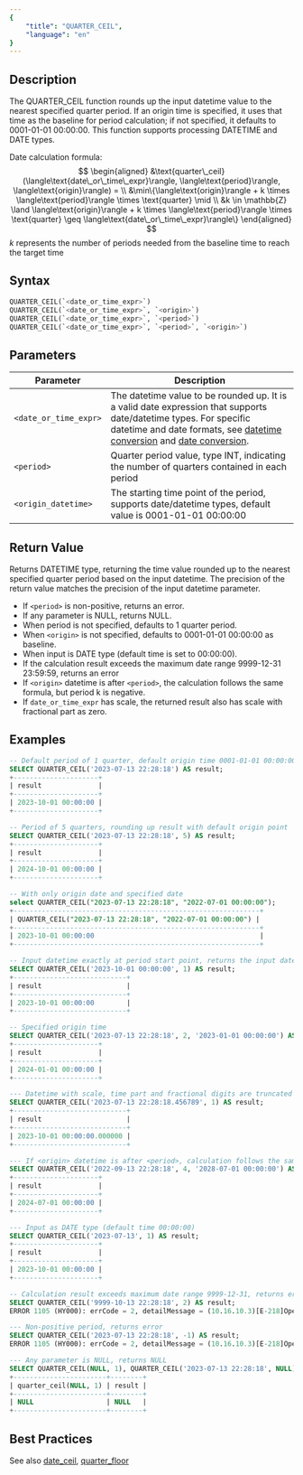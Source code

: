 ```yaml
---
{
    "title": "QUARTER_CEIL",
    "language": "en"
}
---
```


## Description

The QUARTER_CEIL function rounds up the input datetime value to the nearest specified quarter period. If an origin time is specified, it uses that time as the baseline for period calculation; if not specified, it defaults to 0001-01-01 00:00:00. This function supports processing DATETIME and DATE types.

Date calculation formula:
$$
\begin{aligned}
&\text{quarter\_ceil}(\langle\text{date\_or\_time\_expr}\rangle, \langle\text{period}\rangle, \langle\text{origin}\rangle) = \\
&\min\{\langle\text{origin}\rangle + k \times \langle\text{period}\rangle \times \text{quarter} \mid \\
&k \in \mathbb{Z} \land \langle\text{origin}\rangle + k \times \langle\text{period}\rangle \times \text{quarter} \geq \langle\text{date\_or\_time\_expr}\rangle\}
\end{aligned}
$$
$k$ represents the number of periods needed from the baseline time to reach the target time

## Syntax

```sql
QUARTER_CEIL(`<date_or_time_expr>`)
QUARTER_CEIL(`<date_or_time_expr>`, `<origin>`)
QUARTER_CEIL(`<date_or_time_expr>`, `<period>`)
QUARTER_CEIL(`<date_or_time_expr>`, `<period>`, `<origin>`)
```

## Parameters

| Parameter | Description |
| ---- | ---- |
| `<date_or_time_expr>` | The datetime value to be rounded up. It is a valid date expression that supports date/datetime types. For specific datetime and date formats, see [datetime conversion](../../../../../docs/sql-manual/basic-element/sql-data-types/conversion/datetime-conversion) and [date conversion](../../../../../docs/sql-manual/basic-element/sql-data-types/conversion/date-conversion). |
| `<period>` | Quarter period value, type INT, indicating the number of quarters contained in each period |
| `<origin_datetime>` | The starting time point of the period, supports date/datetime types, default value is 0001-01-01 00:00:00 |

## Return Value

Returns DATETIME type, returning the time value rounded up to the nearest specified quarter period based on the input datetime. The precision of the return value matches the precision of the input datetime parameter.

- If `<period>` is non-positive, returns an error.
- If any parameter is NULL, returns NULL.
- When period is not specified, defaults to 1 quarter period.
- When `<origin>` is not specified, defaults to 0001-01-01 00:00:00 as baseline.
- When input is DATE type (default time is set to 00:00:00).
- If the calculation result exceeds the maximum date range 9999-12-31 23:59:59, returns an error
- If `<origin>` datetime is after `<period>`, the calculation follows the same formula, but period k is negative.
- If `date_or_time_expr` has scale, the returned result also has scale with fractional part as zero.

## Examples

```sql
-- Default period of 1 quarter, default origin time 0001-01-01 00:00:00
SELECT QUARTER_CEIL('2023-07-13 22:28:18') AS result;
+---------------------+
| result              |
+---------------------+
| 2023-10-01 00:00:00 |
+---------------------+

-- Period of 5 quarters, rounding up result with default origin point
SELECT QUARTER_CEIL('2023-07-13 22:28:18', 5) AS result;
+---------------------+
| result              |
+---------------------+
| 2024-10-01 00:00:00 |
+---------------------+

-- With only origin date and specified date
select QUARTER_CEIL("2023-07-13 22:28:18", "2022-07-01 00:00:00");
+-------------------------------------------------------------+
| QUARTER_CEIL("2023-07-13 22:28:18", "2022-07-01 00:00:00") |
+-------------------------------------------------------------+
| 2023-10-01 00:00:00                                         |
+-------------------------------------------------------------+

-- Input datetime exactly at period start point, returns the input datetime
SELECT QUARTER_CEIL('2023-10-01 00:00:00', 1) AS result;
+----------------------------+
| result                     |
+----------------------------+
| 2023-10-01 00:00:00        |
+----------------------------+

-- Specified origin time
SELECT QUARTER_CEIL('2023-07-13 22:28:18', 2, '2023-01-01 00:00:00') AS result;
+---------------------+
| result              |
+---------------------+
| 2024-01-01 00:00:00 |
+---------------------+

--- Datetime with scale, time part and fractional digits are truncated to 0
SELECT QUARTER_CEIL('2023-07-13 22:28:18.456789', 1) AS result;
+----------------------------+
| result                     |
+----------------------------+
| 2023-10-01 00:00:00.000000 |
+----------------------------+

--- If <origin> datetime is after <period>, calculation follows the same formula with negative period k
SELECT QUARTER_CEIL('2022-09-13 22:28:18', 4, '2028-07-01 00:00:00') AS result;
+---------------------+
| result              |
+---------------------+
| 2024-07-01 00:00:00 |
+---------------------+

--- Input as DATE type (default time 00:00:00)
SELECT QUARTER_CEIL('2023-07-13', 1) AS result;
+---------------------+
| result              |
+---------------------+
| 2023-10-01 00:00:00 |
+---------------------+

-- Calculation result exceeds maximum date range 9999-12-31, returns error
SELECT QUARTER_CEIL('9999-10-13 22:28:18', 2) AS result;
ERROR 1105 (HY000): errCode = 2, detailMessage = (10.16.10.3)[E-218]Operation quarter_ceil of 9999-10-13 22:28:18, 2 out of range

--- Non-positive period, returns error
SELECT QUARTER_CEIL('2023-07-13 22:28:18', -1) AS result;
ERROR 1105 (HY000): errCode = 2, detailMessage = (10.16.10.3)[E-218]Operation quarter_ceil of 2023-07-13 22:28:18, -1 out of range

--- Any parameter is NULL, returns NULL
SELECT QUARTER_CEIL(NULL, 1), QUARTER_CEIL('2023-07-13 22:28:18', NULL) AS result;
+-----------------------+--------+
| quarter_ceil(NULL, 1) | result |
+-----------------------+--------+
| NULL                  | NULL   |
+-----------------------+--------+
```

## Best Practices

See also [date_ceil](./date-ceil), [quarter_floor](./quarter-floor)
